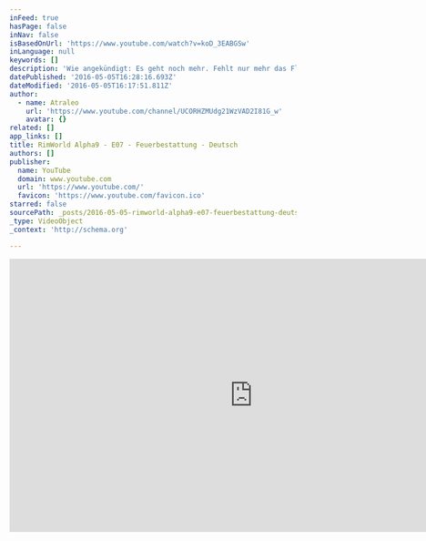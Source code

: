 ```yaml
---
inFeed: true
hasPage: false
inNav: false
isBasedOnUrl: 'https://www.youtube.com/watch?v=koD_3EABGSw'
inLanguage: null
keywords: []
description: 'Wie angekündigt: Es geht noch mehr. Fehlt nur mehr das Fließband. Aufgenommen mit RimWorld Alpha 9e.'
datePublished: '2016-05-05T16:28:16.693Z'
dateModified: '2016-05-05T16:17:51.811Z'
author:
  - name: Atraleo
    url: 'https://www.youtube.com/channel/UCORHZMUdg21WzVAD2I81G_w'
    avatar: {}
related: []
app_links: []
title: RimWorld Alpha9 - E07 - Feuerbestattung - Deutsch
authors: []
publisher:
  name: YouTube
  domain: www.youtube.com
  url: 'https://www.youtube.com/'
  favicon: 'https://www.youtube.com/favicon.ico'
starred: false
sourcePath: _posts/2016-05-05-rimworld-alpha9-e07-feuerbestattung-deutsch.md
_type: VideoObject
_context: 'http://schema.org'

---
```

<iframe src="https://cdn.embedly.com/widgets/media.html?src=https%3A%2F%2Fwww.youtube.com%2Fembed%2FkoD_3EABGSw%3Ffeature%3Doembed&amp;url=https%3A%2F%2Fwww.youtube.com%2Fwatch%3Fv%3DkoD_3EABGSw&amp;image=https%3A%2F%2Fi.ytimg.com%2Fvi%2FkoD_3EABGSw%2Fhqdefault.jpg&amp;key=b7d04c9b404c499eba89ee7072e1c4f7&amp;type=text%2Fhtml&amp;schema=youtube" width="854" height="480" scrolling="no" frameborder="0" allowfullscreen="" style=""></iframe>